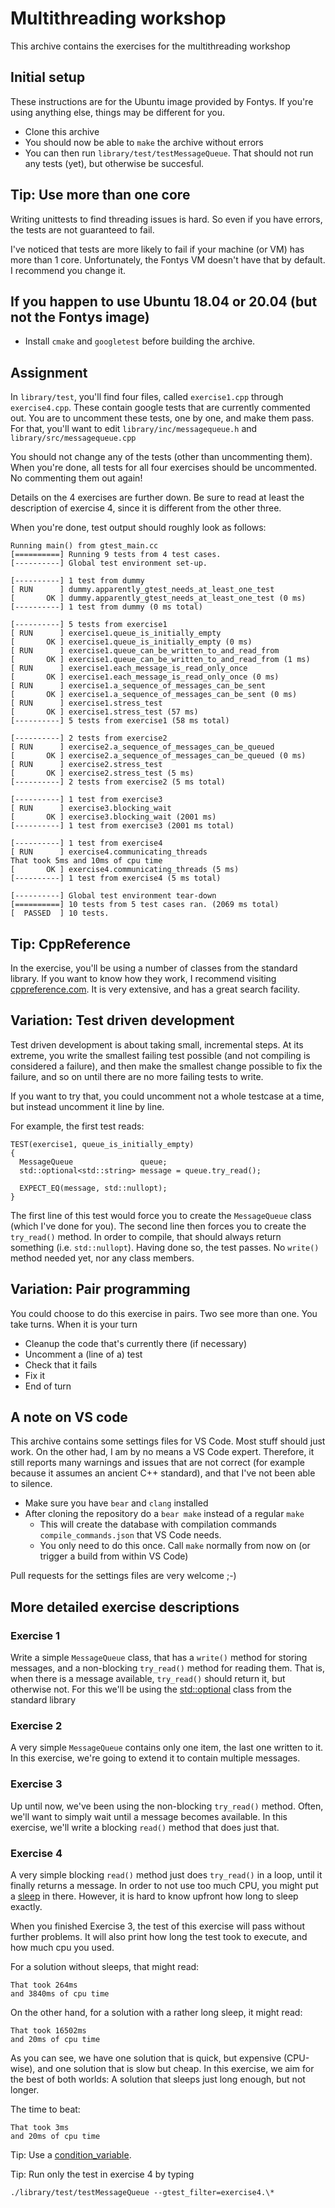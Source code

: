 # Multithreading workshop

This archive contains the exercises for the multithreading workshop

## Initial setup

These instructions are for the Ubuntu image provided by Fontys. If you're using anything else, things may be different for you.
* Clone this archive
* You should now be able to `make` the archive without errors
* You can then run `library/test/testMessageQueue`. That should not run any tests (yet), but otherwise be succesful.

## Tip: Use more than one core
Writing unittests to find threading issues is hard. So even if you have errors, the tests are not guaranteed to fail.

I've noticed that tests are more likely to fail if your machine (or VM) has more than 1 core. Unfortunately, the Fontys VM doesn't have that by default. I recommend you change it.

## If you happen to use Ubuntu 18.04 or 20.04 (but not the Fontys image)

* Install `cmake` and `googletest` before building the archive.

## Assignment

In `library/test`, you'll find four files, called `exercise1.cpp` through `exercise4.cpp`. These contain google tests that are currently commented out. You are to uncomment these tests, one by one, and make them pass. For that, you'll want to edit `library/inc/messagequeue.h` and `library/src/messagequeue.cpp`

You should not change any of the tests (other than uncommenting them). When you're done, all tests for all four exercises should be uncommented. No commenting them out again!

Details on the 4 exercises are further down. Be sure to read at least the description of exercise 4, since it is different from the other three.

When you're done, test output should roughly look as follows:

    Running main() from gtest_main.cc
    [==========] Running 9 tests from 4 test cases.
    [----------] Global test environment set-up.

    [----------] 1 test from dummy
    [ RUN      ] dummy.apparently_gtest_needs_at_least_one_test
    [       OK ] dummy.apparently_gtest_needs_at_least_one_test (0 ms)
    [----------] 1 test from dummy (0 ms total)

    [----------] 5 tests from exercise1
    [ RUN      ] exercise1.queue_is_initially_empty
    [       OK ] exercise1.queue_is_initially_empty (0 ms)
    [ RUN      ] exercise1.queue_can_be_written_to_and_read_from
    [       OK ] exercise1.queue_can_be_written_to_and_read_from (1 ms)
    [ RUN      ] exercise1.each_message_is_read_only_once
    [       OK ] exercise1.each_message_is_read_only_once (0 ms)
    [ RUN      ] exercise1.a_sequence_of_messages_can_be_sent
    [       OK ] exercise1.a_sequence_of_messages_can_be_sent (0 ms)
    [ RUN      ] exercise1.stress_test
    [       OK ] exercise1.stress_test (57 ms)
    [----------] 5 tests from exercise1 (58 ms total)
    
    [----------] 2 tests from exercise2
    [ RUN      ] exercise2.a_sequence_of_messages_can_be_queued
    [       OK ] exercise2.a_sequence_of_messages_can_be_queued (0 ms)
    [ RUN      ] exercise2.stress_test
    [       OK ] exercise2.stress_test (5 ms)
    [----------] 2 tests from exercise2 (5 ms total)
    
    [----------] 1 test from exercise3
    [ RUN      ] exercise3.blocking_wait
    [       OK ] exercise3.blocking_wait (2001 ms)
    [----------] 1 test from exercise3 (2001 ms total)
    
    [----------] 1 test from exercise4
    [ RUN      ] exercise4.communicating_threads
    That took 5ms and 10ms of cpu time
    [       OK ] exercise4.communicating_threads (5 ms)
    [----------] 1 test from exercise4 (5 ms total)
    
    [----------] Global test environment tear-down
    [==========] 10 tests from 5 test cases ran. (2069 ms total)
    [  PASSED  ] 10 tests.
    


## Tip: CppReference

In the exercise, you'll be using a number of classes from the standard library. If you want to know how they work, I recommend visiting [cppreference.com](https://www.cppreference.com). It is very extensive, and has a great search facility.

## Variation: Test driven development

Test driven development is about taking small, incremental steps. At its extreme, you write the smallest failing test possible (and not compiling is considered a failure), and then make the smallest change possible to fix the failure, and so on until there are no more failing tests to write.

If you want to try that, you could uncomment not a whole testcase at a time, but instead uncomment it line by line.

For example, the first test reads:

    TEST(exercise1, queue_is_initially_empty)
    {
      MessageQueue               queue;
      std::optional<std::string> message = queue.try_read();

      EXPECT_EQ(message, std::nullopt);
    }
The first line of this test would force you to create the `MessageQueue` class (which I've done for you). The second line then forces you to create the `try_read()` method. In order to compile, that should always return something (i.e. `std::nullopt`). Having done so, the test passes. No `write()` method needed yet, nor any class members.

## Variation: Pair programming

You could choose to do this exercise in pairs. Two see more than one. You take turns. When it is your turn
* Cleanup the code that's currently there (if necessary)
* Uncomment a (line of a) test
* Check that it fails
* Fix it
* End of turn

## A note on VS code

This archive contains some settings files for VS Code. Most stuff should just work. On the other had, I am by no means a VS Code expert. Therefore, it still reports many warnings and issues that are not correct (for example because it assumes an ancient C++ standard), and that I've not been able to silence.

* Make sure you have `bear` and `clang` installed
* After cloning the repository do a `bear make` instead of a regular `make`
  * This will create the database with compilation commands `compile_commands.json` that VS Code needs.
  * You only need to do this once. Call `make` normally from now on (or trigger a build from within VS Code)

Pull requests for the settings files are very welcome ;-)

## More detailed exercise descriptions

### Exercise 1

Write a simple `MessageQueue` class, that has a `write()` method for storing messages, and a non-blocking `try_read()` method for reading them. That is, when there is a message available, `try_read()` should return it, but otherwise not. For this we'll be using the [std::optional](https://en.cppreference.com/w/cpp/utility/optional) class from the standard library

### Exercise 2

A very simple `MessageQueue` contains only one item, the last one written to it. In this exercise, we're going to extend it to contain multiple messages.

### Exercise 3

Up until now, we've been using the non-blocking `try_read()` method. Often, we'll want to simply wait until a message becomes available. In this exercise, we'll write a blocking `read()` method that does just that.

### Exercise 4

A very simple blocking `read()` method just does `try_read()` in a loop, until it finally returns a message. In order to not use too much CPU, you might put a [sleep](https://en.cppreference.com/w/cpp/thread/sleep_for) in there. However, it is hard to know upfront how long to sleep exactly.

When you finished Exercise 3, the test of this exercise will pass without further problems. It will also print how long the test took to execute, and how much cpu you used.

For a solution without sleeps, that might read:

    That took 264ms
    and 3840ms of cpu time

On the other hand, for a solution with a rather long sleep, it might read:

    That took 16502ms
    and 20ms of cpu time

As you can see, we have one solution that is quick, but expensive (CPU-wise), and one solution that is slow but cheap. In this exercise, we aim for the best of both worlds: A solution that sleeps just long enough, but not longer. 

The time to beat:

    That took 3ms
    and 20ms of cpu time

Tip: Use a [condition_variable](https://en.cppreference.com/w/cpp/thread/condition_variable).

Tip: Run only the test in exercise 4 by typing
    
    ./library/test/testMessageQueue --gtest_filter=exercise4.\*
